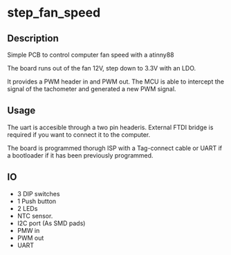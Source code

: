 # step\_fan\_speed

## Description 
Simple PCB to control computer fan speed with a atinny88

The board runs out of the fan 12V, step down to 3.3V with an LDO.

It provides a PWM header in and PWM out. The MCU is able to intercept the
signal of the tachometer and generated a new PWM signal.

## Usage 
The uart is accesible through a two pin headeris. External FTDI bridge is required
if you want to connect it to the computer.

The board is programmed  thorugh ISP with a Tag-connect cable or UART if a
bootloader if it has been previously programmed.

## IO
* 3 DIP switches
* 1 Push button
* 2 LEDs 
* NTC sensor.
* I2C port (As SMD pads)
* PMW in
* PWM out
* UART

